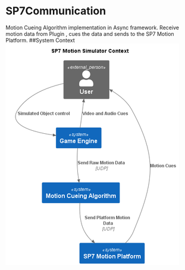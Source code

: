 # SP7Communication
Motion Cueing Algorithm implementation in Async framework. Receive motion data from Plugin , cues the data and sends to the SP7 Motion Platform.
##System Context 
![SP7 Communication Context ](https://github.com/MSIhub/SP7Communication/blob/main/sp7_cueing-context.png)

